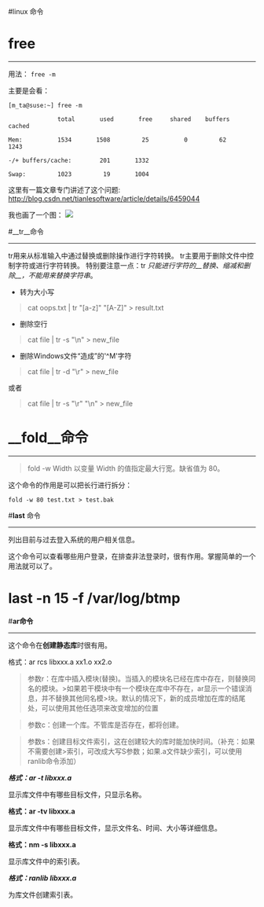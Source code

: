 #linux 命令

# __free__

----------


用法： 
 ` free -m `

主要是会看：



    [m_ta@suse:~] free -m

                  total       used       free     shared    buffers     cached

    Mem:          1534       1508         25          0         62       1243

    -/+ buffers/cache:        201       1332

    Swap:         1023         19       1004

这里有一篇文章专门讲述了这个问题: http://blog.csdn.net/tianlesoftware/article/details/6459044

我也画了一个图：
![](../../../image/blob/master/linux_free.jpg?raw=true)


#__tr__命令 

----------

tr用来从标准输入中通过替换或删除操作进行字符转换。 tr主要用于删除文件中控制字符或进行字符转换。
特别要注意一点：tr *只能进行字符的__替换、缩减和删除__，不能用来替换字符串*。

-  转为大小写
>cat oops.txt | tr "[a-z]" "[A-Z]" > result.txt

- 删除空行
>cat file | tr -s "\n" > new_file
 
- 删除Windows文件“造成”的'^M'字符
>cat file | tr -d "\r" > new_file

或者

>cat file | tr -s "\r" "\n" > new_file

# __fold__命令

----------

>fold -w Width 以变量 Width 的值指定最大行宽。缺省值为 80。 

这个命令的作用是可以把长行进行拆分：

    fold -w 80 test.txt > test.bak
    
 #__last__ 命令


----------

列出目前与过去登入系统的用户相关信息。

这个命令可以查看哪些用户登录，在排查非法登录时，很有作用。掌握简单的一个用法就可以了。


 # last -n 15 -f  /var/log/btmp

#__ar命令__

----------

这个命令在**创建静态库**时很有用。

格式：ar rcs  libxxx.a xx1.o xx2.o

>参数r：在库中插入模块(替换)。当插入的模块名已经在库中存在，则替换同名的模块。>如果若干模块中有一个模块在库中不存在，ar显示一个错误消息，并不替换其他同名模>块。默认的情况下，新的成员增加在库的结尾处，可以使用其他任选项来改变增加的位置

>参数c：创建一个库。不管库是否存在，都将创建。

>参数s：创建目标文件索引，这在创建较大的库时能加快时间。（补充：如果不需要创建>索引，可改成大写S参数；如果.a文件缺少索引，可以使用ranlib命令添加）

 

***格式：ar -t libxxx.a***

显示库文件中有哪些目标文件，只显示名称。

 

**格式：ar -tv libxxx.a**

显示库文件中有哪些目标文件，显示文件名、时间、大小等详细信息。

 
**格式：nm -s libxxx.a**

显示库文件中的索引表。

 

***格式：ranlib libxxx.a***

为库文件创建索引表。



